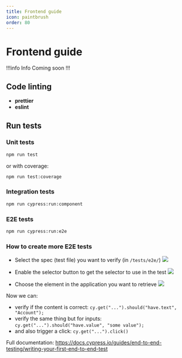 ```yaml
---
title: Frontend guide
icon: paintbrush
order: 80
---
```


# Frontend guide

!!!info Info
Coming soon
!!!

## Code linting

- **prettier**
- **eslint**

## Run tests

### Unit tests

```sh
npm run test
```

or with coverage:

```sh
npm run test:coverage
```

### Integration tests

```sh
npm run cypress:run:component
```

### E2E tests

```sh
npm run cypress:run:e2e
```

### How to create more E2E tests

- Select the spec (test file) you want to verify (in `/tests/e2e/`)
![](../media/tests/cypress_e2e_1.png)

- Enable the selector button to get the selector to use in the test
![](../media/tests/cypress_e2e_2.png)

- Choose the element in the application you want to retrieve
![](../media/tests/cypress_e2e_3.png)

Now we can:

- verify if the content is correct:
```cy.get("...").should("have.text", "Account");```
- verify the same thing but for inputs:
```cy.get("...").should("have.value", "some value");```
- and also trigger a click:
```cy.get("...").click()```

Full documentation: https://docs.cypress.io/guides/end-to-end-testing/writing-your-first-end-to-end-test